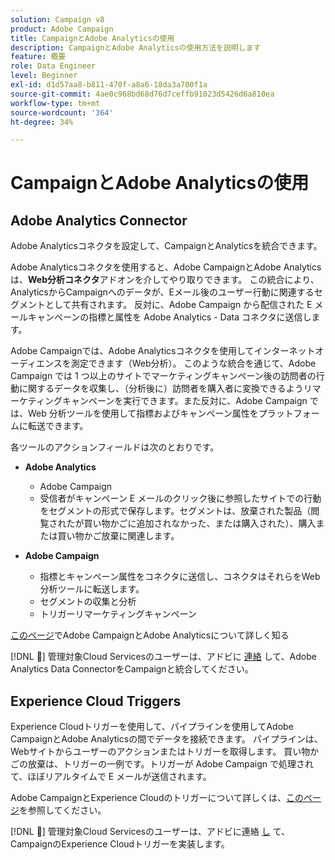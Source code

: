 ```yaml
---
solution: Campaign v8
product: Adobe Campaign
title: CampaignとAdobe Analyticsの使用
description: CampaignとAdobe Analyticsの使用方法を説明します
feature: 概要
role: Data Engineer
level: Beginner
exl-id: d1d57aa8-b811-470f-a8a6-18da3a700f1a
source-git-commit: 4ae0c968bd68d76d7ceffb91023d5426d6a810ea
workflow-type: tm+mt
source-wordcount: '364'
ht-degree: 34%

---
```


# CampaignとAdobe Analyticsの使用


## Adobe Analytics Connector

Adobe Analyticsコネクタを設定して、CampaignとAnalyticsを統合できます。

Adobe Analyticsコネクタを使用すると、Adobe CampaignとAdobe Analyticsは、**Web分析コネクタ**&#x200B;アドオンを介してやり取りできます。 この統合により、AnalyticsからCampaignへのデータが、Eメール後のユーザー行動に関連するセグメントとして共有されます。 反対に、Adobe Campaign から配信された E メールキャンペーンの指標と属性を Adobe Analytics - Data コネクタに送信します。

Adobe Campaignでは、Adobe Analyticsコネクタを使用してインターネットオーディエンスを測定できます（Web分析）。 このような統合を通じて、Adobe Campaign では 1 つ以上のサイトでマーケティングキャンペーン後の訪問者の行動に関するデータを収集し、（分析後に）訪問者を購入者に変換できるようリマーケティングキャンペーンを実行できます。また反対に、Adobe Campaign では、Web 分析ツールを使用して指標およびキャンペーン属性をプラットフォームに転送できます。

各ツールのアクションフィールドは次のとおりです。

* **Adobe Analytics**

   * Adobe Campaign
   * 受信者がキャンペーン E メールのクリック後に参照したサイトでの行動をセグメントの形式で保存します。セグメントは、放棄された製品（閲覧されたが買い物かごに追加されなかった、または購入された）、購入または買い物かご放棄に関連します。

* **Adobe Campaign**

   * 指標とキャンペーン属性をコネクタに送信し、コネクタはそれらをWeb分析ツールに転送します。
   * セグメントの収集と分析
   * トリガーリマーケティングキャンペーン

[このページ](https://experienceleague.adobe.com/docs/campaign-classic/using/getting-started/connectors/adobe-analytics-data-connector.html)でAdobe CampaignとAdobe Analyticsについて詳しく知る

[!DNL :speech_balloon:]  管理対象Cloud Servicesのユーザーは、アドビに [連絡](../start/campaign-faq.md#support) して、Adobe Analytics Data ConnectorをCampaignと統合してください。


## Experience Cloud Triggers

Experience Cloudトリガーを使用して、パイプラインを使用してAdobe CampaignとAdobe Analyticsの間でデータを接続できます。 パイプラインは、Webサイトからユーザーのアクションまたはトリガーを取得します。 買い物かごの放棄は、トリガーの一例です。トリガーが Adobe Campaign で処理されて、ほぼリアルタイムで E メールが送信されます。

Adobe CampaignとExperience Cloudのトリガーについて詳しくは、[このページ](https://experienceleague.adobe.com/docs/campaign-classic/using/integrating-with-adobe-experience-cloud/experience-triggers/about-triggers.html?lang=en)を参照してください。

[!DNL :speech_balloon:]  管理対象Cloud Servicesのユーザーは、アドビに連絡 [し](../start/campaign-faq.md#support) て、CampaignのExperience Cloudトリガーを実装します。
